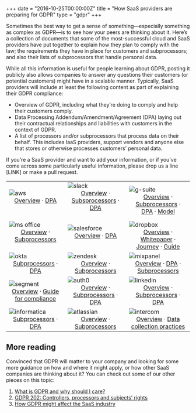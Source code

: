 +++
date = "2016-10-25T00:00:00Z"
title = "How SaaS providers are preparing for GDPR"
type = "gdpr"
+++

Sometimes the best way to get a sense of something—especially something as complex as GDPR—is to see how your peers are thinking about it. Here’s a collection of documents that some of the most-successful cloud and SaaS providers have put together to explain how they plan to comply with the law; the requirements they have in place for customers and subprocessors; and also their lists of subprocessors that handle personal data.

While all this information is useful for people learning about GDPR, posting it publicly also allows companies to answer any questions their customers (or potential customers) might have in a scalable manner. Typically, SaaS providers will include at least the following content as part of explaining their GDPR compliance:

* Overview of GDPR, including what they’re doing to comply and help their customers comply.
* Data Processing Addendum/Amendment/Agreement (DPA) laying out their contractual relationships and liabilities with customers in the context of GDPR.
* A list of processors and/or subprocessors that process data on their behalf. This includes IaaS providers, support vendors and anyone else that stores or otherwise processes customers’ personal data.

If you’re a SaaS provider and want to add your information, or if you’ve come across some particularly useful information, please drop us a line [LINK] or make a pull request.

|   |   |   |
|---|---|---|
|  ![aws](/images/gdpr/aws.png)<center>[Overview](https://aws.amazon.com/compliance/gdpr-center/) · [DPA](https://eu-west-1.console.aws.amazon.com/console/dpa)</center><br/> | ![slack](/images/gdpr/slack.png) <center>[Overview](https://slack.com/gdpr) · [Subsprocessors](https://slack.com/slack-subprocessors) · [DPA](https://a.slack-edge.com/bed7/marketing/img/legal/pdf/slack_data_processing_addendum.pdf)</center><br/>  | ![g-suite](/images/gdpr/g-suite.png) <center>[Overview](https://cloud.google.com/security/gdpr/) · [Subprocessors](https://gsuite.google.com/intl/en/terms/subprocessors.html) · [DPA](https://gsuite.google.com/terms/dpa_terms.html) · [Model](https://support.google.com/a/answer/2888485?hl=en)</center>  |
|  ![ms office](/images/gdpr/ms-office.png)<center>[Overview](https://www.microsoft.com/en-us/TrustCenter/CloudServices/office365/GDPR) · [Subprocessors](https://aka.ms/Online_Serv_Subcontractor_List)</center><br/> | ![salesforce](/images/gdpr/salesforce.png)<center>[Overview](https://www.salesforce.com/gdpr/overview/) · [DPA](https://www.salesforce.com/content/dam/web/en_us/www/documents/data-processing-addendum.pdf)</center><br/>  | ![dropbox](/images/gdpr/dropbox.png)<center>[Overview](https://blogs.dropbox.com/business/2018/03/gdpr-accountability-principle/) · [Whitepaper](https://aem.dropbox.com/cms/content/dam/dropbox/www/en-us/security/privacy_data_protection_whitepaper.pdf) · [Journey](https://aem.dropbox.com/cms/content/dam/dropbox/www/en-us/security/dropbox_gdpr_compliance_journey.pdf) ·  [Guide](https://aem.dropbox.com/cms/content/dam/dropbox/go/en-us/gdpr-ebook/the-general-data-protection-regulation-ebook.pdf)</center>  |
| ![okta](/images/gdpr/okta.png)<center>[Subprocessors](https://www.okta.com/sites/default/files/SUBPROCESSORS_Public_facing_content_3-16-18_v2.pdf) · [DPA](https://www.okta.com/sites/default/files/OKTA-Data-Processing-Addendum_09-17.pdf)  | ![zendesk](/images/gdpr/zendesk.png)<center>[Overview](https://www.zendesk.com/company/customers-partners/eu-data-protection/#gdpr-sub) · [Subprocessors](https://www.zendesk.com/company/policies-procedures/subprocessors-subcontractors/)</center>  | ![mixpanel](/images/gdpr/mixpanel.png)<center>[Overview](https://mixpanel.com/blog/2017/12/21/gdpr-mixpanel-readiness/) · [DPA](https://mixpanel.com/dpa/) · [Subprocessors](https://mixpanel.app.box.com/s/plxlttoykp0zibtr95oldaqyvr1vr49i)</center>  |
| ![segment](/images/gdpr/segment.png)<center>[Overview](https://segment.com/blog/segment-and-the-gdpr/) · [Guide for compliance](https://segment.com/docs/guides/best-practices/preparing-for-the-gdpr/)</center>  | ![auth0](/images/gdpr/auth0.png)<center>[Overview](https://auth0.com/docs/compliance/gdpr) · [Subprocessors](https://cdn.auth0.com/website/legal/files/Auth0-Sub-processors.pdf) · [DPA](https://cdn.auth0.com/website/legal/files/Auth0-DPA.pdf)</center>  | ![linkedin](/images/gdpr/linkedin.png)<center>[Overview](https://www.linkedin.com/help/linkedin/answer/87076/linkedin-talent-solutions-and-the-general-data-protection-regulation-gdpr-?lang=en) · [Subprocessors](https://legal.linkedin.com/customer-subprocessors) · [DPA](https://legal.linkedin.com/dpa)</center>  |
| ![informatica](/images/gdpr/informatica.png)<center>[Subprocessors](https://www.informatica.com/legal/informatica-subprocessors.html) · [DPA](https://www.informatica.com/content/dam/informatica-com/global/amer/us/docs/legal/online-data-processing-agreement.pdf)</center>  | ![atlassian](/images/gdpr/atlassian.png)<center>[Overview](https://www.atlassian.com/blog/announcements/atlassian-and-gdpr-our-commitment-to-data-privacy) · [Subprocessors](https://www.atlassian.com/legal/sub-processors)</center>  | ![intercom](/images/gdpr/intercom.png)<center>[Overview](https://docs.intercom.com/pricing-privacy-and-terms/data-protection/how-were-preparing-for-gdpr) · [Data collection practices](https://docs.intercom.com/pricing-privacy-and-terms/data-protection/how-intercom-tracks-and-stores-data)</center>  |






## More reading
Convinced that GDPR will matter to your company and looking for some more guidance on how and where it might apply, or how other SaaS companies are thinking about it? You can check out some of our other pieces on this topic:

1. [What is GDPR and why should I care?](/gdpr)
1. [GDPR 202: Controllers, processors and subjects’ rights](/gdpr/gdpr-202)
1. [How GDPR might affect the SaaS industry](/gdpr/gdpr-saas)
